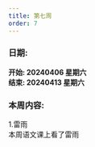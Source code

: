 ```yaml
---
title: 第七周
order: 7
---
```


### 日期:  
**开始: 20240406 星期六**  
**结束: 20240413 星期六**  

### 本周内容:  
1.雷雨  
本周语文课上看了雷雨
